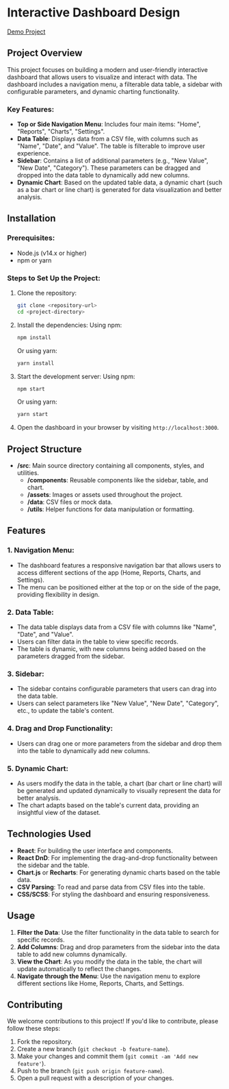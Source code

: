 # Interactive Dashboard Design

[Demo Project](https://dashboard-ruddy-six.vercel.app/dashboard)

## Project Overview

This project focuses on building a modern and user-friendly interactive dashboard that allows users to visualize and interact with data. The dashboard includes a navigation menu, a filterable data table, a sidebar with configurable parameters, and dynamic charting functionality.

### Key Features:
- **Top or Side Navigation Menu**: Includes four main items: "Home", "Reports", "Charts", "Settings".
- **Data Table**: Displays data from a CSV file, with columns such as "Name", "Date", and "Value". The table is filterable to improve user experience.
- **Sidebar**: Contains a list of additional parameters (e.g., "New Value", "New Date", "Category"). These parameters can be dragged and dropped into the data table to dynamically add new columns.
- **Dynamic Chart**: Based on the updated table data, a dynamic chart (such as a bar chart or line chart) is generated for data visualization and better analysis.

## Installation

### Prerequisites:
- Node.js (v14.x or higher)
- npm or yarn

### Steps to Set Up the Project:
1. Clone the repository:
    ```bash
    git clone <repository-url>
    cd <project-directory>
    ```

2. Install the dependencies:
    Using npm:
    ```bash
    npm install
    ```
    Or using yarn:
    ```bash
    yarn install
    ```

3. Start the development server:
    Using npm:
    ```bash
    npm start
    ```
    Or using yarn:
    ```bash
    yarn start
    ```

4. Open the dashboard in your browser by visiting `http://localhost:3000`.

## Project Structure

- **/src**: Main source directory containing all components, styles, and utilities.
    - **/components**: Reusable components like the sidebar, table, and chart.
    - **/assets**: Images or assets used throughout the project.
    - **/data**: CSV files or mock data.
    - **/utils**: Helper functions for data manipulation or formatting.

## Features

### 1. **Navigation Menu**:
- The dashboard features a responsive navigation bar that allows users to access different sections of the app (Home, Reports, Charts, and Settings).
- The menu can be positioned either at the top or on the side of the page, providing flexibility in design.

### 2. **Data Table**:
- The data table displays data from a CSV file with columns like "Name", "Date", and "Value".
- Users can filter data in the table to view specific records.
- The table is dynamic, with new columns being added based on the parameters dragged from the sidebar.

### 3. **Sidebar**:
- The sidebar contains configurable parameters that users can drag into the data table.
- Users can select parameters like "New Value", "New Date", "Category", etc., to update the table's content.

### 4. **Drag and Drop Functionality**:
- Users can drag one or more parameters from the sidebar and drop them into the table to dynamically add new columns.

### 5. **Dynamic Chart**:
- As users modify the data in the table, a chart (bar chart or line chart) will be generated and updated dynamically to visually represent the data for better analysis.
- The chart adapts based on the table's current data, providing an insightful view of the dataset.

## Technologies Used

- **React**: For building the user interface and components.
- **React DnD**: For implementing the drag-and-drop functionality between the sidebar and the table.
- **Chart.js** or **Recharts**: For generating dynamic charts based on the table data.
- **CSV Parsing**: To read and parse data from CSV files into the table.
- **CSS/SCSS**: For styling the dashboard and ensuring responsiveness.

## Usage

1. **Filter the Data**: Use the filter functionality in the data table to search for specific records.
2. **Add Columns**: Drag and drop parameters from the sidebar into the data table to add new columns dynamically.
3. **View the Chart**: As you modify the data in the table, the chart will update automatically to reflect the changes.
4. **Navigate through the Menu**: Use the navigation menu to explore different sections like Home, Reports, Charts, and Settings.

## Contributing

We welcome contributions to this project! If you'd like to contribute, please follow these steps:

1. Fork the repository.
2. Create a new branch (`git checkout -b feature-name`).
3. Make your changes and commit them (`git commit -am 'Add new feature'`).
4. Push to the branch (`git push origin feature-name`).
5. Open a pull request with a description of your changes.

